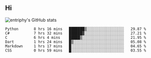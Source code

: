 ## Hi
![entriphy's GitHub stats](https://github-readme-stats.vercel.app/api?username=entriphy&show_icons=true&title_color=2196F3&bg_color=212121&text_color=FAFAFA&hide_border=true)
<!--START_SECTION:waka-->

```text
Python       8 hrs 16 mins   ███████▒░░░░░░░░░░░░░░░░░   29.87 %
C#           7 hrs 32 mins   ██████▓░░░░░░░░░░░░░░░░░░   27.21 %
C            6 hrs 4 mins    █████▒░░░░░░░░░░░░░░░░░░░   21.95 %
Dart         1 hrs 24 mins   █▒░░░░░░░░░░░░░░░░░░░░░░░   05.08 %
Markdown     1 hrs 17 mins   █░░░░░░░░░░░░░░░░░░░░░░░░   04.65 %
CSS          0 hrs 59 mins   █░░░░░░░░░░░░░░░░░░░░░░░░   03.55 %
```

<!--END_SECTION:waka-->
